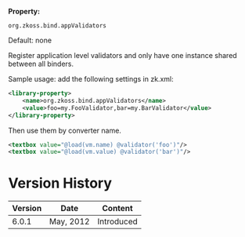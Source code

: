 **Property:**

`org.zkoss.bind.appValidators`

Default: none

Register application level validators and only have one instance shared
between all binders.

Sample usage: add the following settings in zk.xml:

```xml
<library-property>
    <name>org.zkoss.bind.appValidators</name>
    <value>foo=my.FooValidator,bar=my.BarValidator</value>
</library-property>
```

Then use them by converter name.

```xml
<textbox value="@load(vm.name) @validator('foo')"/>
<textbox value="@load(vm.value) @validator('bar')"/>
```

# Version History

| Version | Date      | Content    |
|---------|-----------|------------|
| 6.0.1   | May, 2012 | Introduced |
